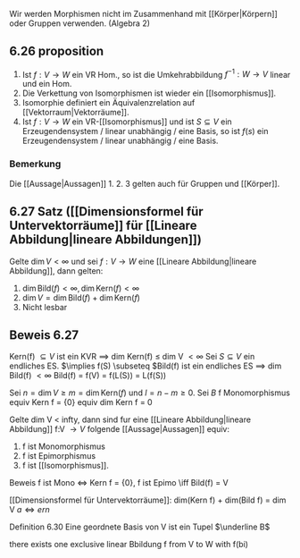 Wir werden Morphismen nicht im Zusammenhand mit [[Körper|Körpern]] oder Gruppen verwenden. (Algebra 2)

## 6.26 proposition
1. Ist $f: V \to W$ ein VR Hom., so ist die Umkehrabbildung $f^{-1}: W \to V$ linear und ein Hom.
2. Die Verkettung von Isomorphismen ist wieder ein [[Isomorphismus]].
3. Isomorphie definiert ein Äquivalenzrelation auf [[Vektorraum|Vektorräume]].
4. Ist $f: V \to W$ ein VR-[[Isomorphismus]] und ist $S \subseteq V$ ein Erzeugendensystem / linear unabhängig / eine Basis, so ist $f(s)$ ein Erzeugendensystem / linear unabhängig / eine Basis.
### Bemerkung
Die [[Aussage|Aussagen]] 1. 2. 3 gelten auch für Gruppen und [[Körper]].
## 6.27 Satz ([[Dimensionsformel für Untervektorräume]] für [[Lineare Abbildung|lineare Abbildungen]])
Gelte $\dim V < \infty$ und sei $f: V\to W$ eine [[Lineare Abbildung|lineare Abbildung]], dann gelten:
1. $\dim \text{Bild}(f) < \infty, \dim \text{Kern}(f) < \infty$
2. $\dim V = \dim \text{Bild}(f) + \dim \text{Kern}(f)$
3. Nicht lesbar

## Beweis 6.27
Kern(f) $\subseteq V$ ist ein KVR $\implies$ dim Kern(f) $\leq$ dim V $< \infty$
Sei $S \subseteq V$ ein endliches ES.
$\implies f(S) \subseteq $Bild(f) ist ein endliches ES $\implies$ dim Bild(f) $< \infty$
Bild(f) = f(V) = f(L(S)) = L(f(S))

Sei $n = \dim V \geq m = \dim \text{Kern} (f)$ und $l = n - m \geq 0$.
Sei $B$
f Monomorphismus equiv Kern f = {0} equiv dim Kern f = 0

Gelte dim V < infty, dann sind fur eine [[Lineare Abbildung|lineare Abbildung]] f:V $\to V$ folgende [[Aussage|Aussagen]] equiv:
1. f ist Monomorphismus
2. f ist Epimorphismus
3. f ist [[Isomorphismus]].

Beweis f ist Mono $\iff$ Kern f = {0}, f ist Epimo \iff Bild(f) = V

[[Dimensionsformel für Untervektorräume]]:
dim(Kern f) + dim(Bild f) = dim V
$a \iff ern$

Definition 6.30
Eine geordnete Basis von V ist ein Tupel $\underline B$ 

there exists  one exclusive linear Bbildung f from V to W with f(bi)
